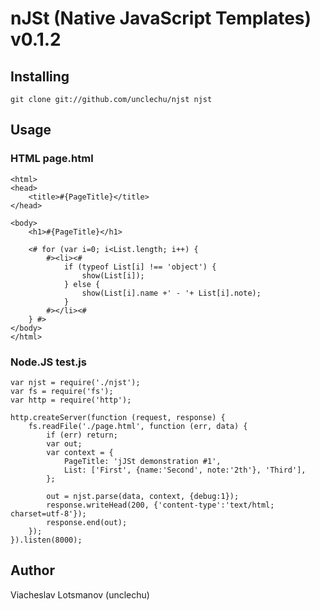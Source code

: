 # nJSt (Native JavaScript Templates) v0.1.2

## Installing

	git clone git://github.com/unclechu/njst njst

## Usage

### HTML page.html

	<html>
	<head>
		<title>#{PageTitle}</title>
	</head>

	<body>
		<h1>#{PageTitle}</h1>

		<# for (var i=0; i<List.length; i++) {
			#><li><#
				if (typeof List[i] !== 'object') {
					show(List[i]);
				} else {
					show(List[i].name +' - '+ List[i].note);
				}
			#></li><#
		} #>
	</body>
	</html>

### Node.JS test.js

	var njst = require('./njst');
	var fs = require('fs');
	var http = require('http');

	http.createServer(function (request, response) {
		fs.readFile('./page.html', function (err, data) {
			if (err) return;
			var out;
			var context = {
				PageTitle: 'jJSt demonstration #1',
				List: ['First', {name:'Second', note:'2th'}, 'Third'],
			};

			out = njst.parse(data, context, {debug:1});
			response.writeHead(200, {'content-type':'text/html; charset=utf-8'});
			response.end(out);
		});
	}).listen(8000);

## Author

Viacheslav Lotsmanov (unclechu)